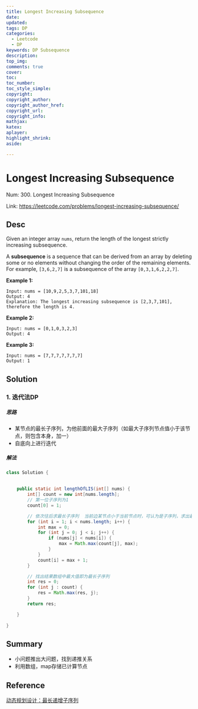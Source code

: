 ```yaml
---
title: Longest Increasing Subsequence
date: 
updated:
tags: DP
categories: 
  - Leetcode
  - DP
keywords: DP Subsequence
description:
top_img:
comments: true
cover:
toc:
toc_number:
toc_style_simple:
copyright:
copyright_author:
copyright_author_href:
copyright_url:
copyright_info:
mathjax:
katex:
aplayer:
highlight_shrink:
aside:

---
```


# Longest Increasing Subsequence

Num: 300. Longest Increasing Subsequence

Link: https://leetcode.com/problems/longest-increasing-subsequence/



## Desc

Given an integer array `nums`, return the length of the longest strictly increasing subsequence.

A **subsequence** is a sequence that can be derived from an array by deleting some or no elements without changing the order of the remaining elements. For example, `[3,6,2,7]` is a subsequence of the array `[0,3,1,6,2,2,7]`.

 

**Example 1:**

```
Input: nums = [10,9,2,5,3,7,101,18]
Output: 4
Explanation: The longest increasing subsequence is [2,3,7,101], therefore the length is 4.
```

**Example 2:**

```
Input: nums = [0,1,0,3,2,3]
Output: 4
```

**Example 3:**

```
Input: nums = [7,7,7,7,7,7,7]
Output: 1
```

   

## Solution

### 1. 迭代法DP

##### 思路

- 某节点的最长子序列，为他前面的最大子序列（如最大子序列节点值小于该节点，则包含本身，加一）
- 自底向上进行迭代



##### 解法 

```java
class Solution {
  
  
    public static int lengthOfLIS(int[] nums) {
        int[] count = new int[nums.length];
        // 第一位子序列为1
        count[0] = 1;

        // 依次往后求最长子序列  当前边某节点小于当前节点时，可认为是子序列，求出最大的解
        for (int i = 1; i < nums.length; i++) {
            int max = 0;
            for (int j = 0; j < i; j++) {
                if (nums[j] < nums[i]) {
                    max = Math.max(count[j], max);
                }
            }
            count[i] = max + 1;
        }

        // 找出结果数组中最大值即为最长子序列
        int res = 0;
        for (int j : count) {
            res = Math.max(res, j);
        }
        return res;

    }
  
}
```

   

## Summary

- 小问题推出大问题，找到递推关系
- 利用数组，map存储已计算节点





## Reference

[动态规划设计：最长递增子序列](https://labuladong.github.io/algo/3/23/73/)

